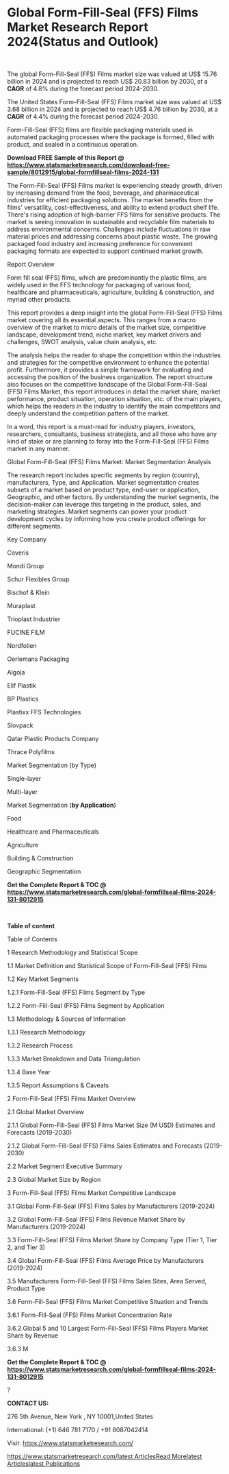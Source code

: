 <h1>Global Form-Fill-Seal (FFS) Films Market Research Report 2024(Status and Outlook)</h1><br/><p>The global Form-Fill-Seal (FFS) Films market size was valued at US$ 15.76 billion in 2024 and is projected to reach US$ 20.83 billion by 2030, at a <strong>CAGR</strong> of 4.8% during the forecast period 2024-2030.</p>
 
 
 
 <p>The United States Form-Fill-Seal (FFS) Films market size was valued at US$ 3.68 billion in 2024 and is projected to reach US$ 4.76 billion by 2030, at a <strong>CAGR</strong> of 4.4% during the forecast period 2024-2030.</p>
 
 
 
 <p>Form-Fill-Seal (FFS) films are flexible packaging materials used in automated packaging processes where the package is formed, filled with product, and sealed in a continuous operation.</p>
 
 
 
 <p><strong>Download FREE Sample of this Report @ <a href="https://www.statsmarketresearch.com/download-free-sample/8012915/global-formfillseal-films-2024-131">https://www.statsmarketresearch.com/download-free-sample/8012915/global-formfillseal-films-2024-131</a></strong></p>
 
 
 
 <p>The Form-Fill-Seal (FFS) Films market is experiencing steady growth, driven by increasing demand from the food, beverage, and pharmaceutical industries for efficient packaging solutions. The market benefits from the films&#39; versatility, cost-effectiveness, and ability to extend product shelf life. There&#39;s rising adoption of high-barrier FFS films for sensitive products. The market is seeing innovation in sustainable and recyclable film materials to address environmental concerns. Challenges include fluctuations in raw material prices and addressing concerns about plastic waste. The growing packaged food industry and increasing preference for convenient packaging formats are expected to support continued market growth.</p>
 
 
 
 <p>Report Overview</p>
 
 
 
 <p>Form fill seal (FFS) films, which are predominantly the plastic films, are widely used in the FFS technology for packaging of various food, healthcare and pharmaceuticals, agriculture, building & construction, and myriad other products.</p>
 
 
 
 <p>This report provides a deep insight into the global Form-Fill-Seal (FFS) Films market covering all its essential aspects. This ranges from a macro overview of the market to micro details of the market size, competitive landscape, development trend, niche market, key market drivers and challenges, SWOT analysis, value chain analysis, etc.</p>
 
 
 
 <p>The analysis helps the reader to shape the competition within the industries and strategies for the competitive environment to enhance the potential profit. Furthermore, it provides a simple framework for evaluating and accessing the position of the business organization. The report structure also focuses on the competitive landscape of the Global Form-Fill-Seal (FFS) Films Market, this report introduces in detail the market share, market performance, product situation, operation situation, etc. of the main players, which helps the readers in the industry to identify the main competitors and deeply understand the competition pattern of the market.</p>
 
 
 
 <p>In a word, this report is a must-read for industry players, investors, researchers, consultants, business strategists, and all those who have any kind of stake or are planning to foray into the Form-Fill-Seal (FFS) Films market in any manner.</p>
 
 
 
 <p>Global Form-Fill-Seal (FFS) Films Market: Market Segmentation Analysis</p>
 
 
 
 <p>The research report includes specific segments by region (country), manufacturers, Type, and Application. Market segmentation creates subsets of a market based on product type, end-user or application, Geographic, and other factors. By understanding the market segments, the decision-maker can leverage this targeting in the product, sales, and marketing strategies. Market segments can power your product development cycles by informing how you create product offerings for different segments.</p>
 
 
 
 <p>Key Company</p>
 
 
 
 <p>Coveris</p>
 
 
 
 <p>Mondi Group</p>
 
 
 
 <p>Schur Flexibles Group</p>
 
 
 
 <p>Bischof & Klein</p>
 
 
 
 <p>Muraplast</p>
 
 
 
 <p>Trioplast Industrier</p>
 
 
 
 <p>FUCINE FILM</p>
 
 
 
 <p>Nordfolien</p>
 
 
 
 <p>Oerlemans Packaging</p>
 
 
 
 <p>Algoja</p>
 
 
 
 <p>Elif Plastik</p>
 
 
 
 <p>BP Plastics</p>
 
 
 
 <p>Plastixx FFS Technologies</p>
 
 
 
 <p>Slovpack</p>
 
 
 
 <p>Qatar Plastic Products Company</p>
 
 
 
 <p>Thrace Polyfilms</p>
 
 
 
 <p>Market Segmentation (by Type)</p>
 
 
 
 <p>Single-layer</p>
 
 
 
 <p>Multi-layer</p>
 
 
 
 <p>Market Segmentation (<strong>by Application</strong>)</p>
 
 
 
 <p>Food</p>
 
 
 
 <p>Healthcare and Pharmaceuticals</p>
 
 
 
 <p>Agriculture</p>
 
 
 
 <p>Building & Construction</p>
 
 
 
 <p>Geographic Segmentation</p>
 
 
 
 <div><b>Get the Complete Report & TOC @ <a href="https://www.statsmarketresearch.com/global-formfillseal-films-2024-131-8012915">https://www.statsmarketresearch.com/global-formfillseal-films-2024-131-8012915</a></b></div>
 
 
 
 <p><br />
 
 <b>Table of content</b></p>
 
 
 
 <p>Table of Contents<br />
 
 1 Research Methodology and Statistical Scope<br />
 
 1.1 Market Definition and Statistical Scope of Form-Fill-Seal (FFS) Films<br />
 
 1.2 Key Market Segments<br />
 
 1.2.1 Form-Fill-Seal (FFS) Films Segment by Type<br />
 
 1.2.2 Form-Fill-Seal (FFS) Films Segment by Application<br />
 
 1.3 Methodology & Sources of Information<br />
 
 1.3.1 Research Methodology<br />
 
 1.3.2 Research Process<br />
 
 1.3.3 Market Breakdown and Data Triangulation<br />
 
 1.3.4 Base Year<br />
 
 1.3.5 Report Assumptions & Caveats<br />
 
 2 Form-Fill-Seal (FFS) Films Market Overview<br />
 
 2.1 Global Market Overview<br />
 
 2.1.1 Global Form-Fill-Seal (FFS) Films Market Size (M USD) Estimates and Forecasts (2019-2030)<br />
 
 2.1.2 Global Form-Fill-Seal (FFS) Films Sales Estimates and Forecasts (2019-2030)<br />
 
 2.2 Market Segment Executive Summary<br />
 
 2.3 Global Market Size by Region<br />
 
 3 Form-Fill-Seal (FFS) Films Market Competitive Landscape<br />
 
 3.1 Global Form-Fill-Seal (FFS) Films Sales by Manufacturers (2019-2024)<br />
 
 3.2 Global Form-Fill-Seal (FFS) Films Revenue Market Share by Manufacturers (2019-2024)<br />
 
 3.3 Form-Fill-Seal (FFS) Films Market Share by Company Type (Tier 1, Tier 2, and Tier 3)<br />
 
 3.4 Global Form-Fill-Seal (FFS) Films Average Price by Manufacturers (2019-2024)<br />
 
 3.5 Manufacturers Form-Fill-Seal (FFS) Films Sales Sites, Area Served, Product Type<br />
 
 3.6 Form-Fill-Seal (FFS) Films Market Competitive Situation and Trends<br />
 
 3.6.1 Form-Fill-Seal (FFS) Films Market Concentration Rate<br />
 
 3.6.2 Global 5 and 10 Largest Form-Fill-Seal (FFS) Films Players Market Share by Revenue<br />
 
 3.6.3 M</p>
 
 
 
 <div><b>Get the Complete Report & TOC @ <a href="https://www.statsmarketresearch.com/global-formfillseal-films-2024-131-8012915">https://www.statsmarketresearch.com/global-formfillseal-films-2024-131-8012915</a></b></div>
 
 
 
 <p>? </p>
 
 
 
 <p><b>CONTACT US:</b><br />
 
 276 5th Avenue, New York , NY 10001,United States<br />
 
 International: (+1) 646 781 7170 / +91 8087042414<br />
 
 Visit: <a href="https://www.statsmarketresearch.com/">https://www.statsmarketresearch.com/</a><br />
 
 <a href="https://gyeongbokgung.com">https://www.statsmarketresearch.com/</a><a href="https://hallyeomaritime.com">latest Articles</a><a href="https://jingwansa.com">Read More</a><a href="https://nguoiviet.jp/">latest Articles</a><a href="https://www.intelmarketresearch.com/">latest Publications</a></p>